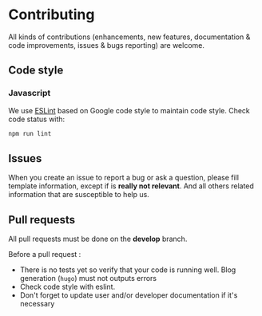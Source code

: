 # Contributing

All kinds of contributions (enhancements, new features, documentation & code improvements, issues & bugs reporting) are welcome.

## Code style

### Javascript

We use [ESLint](https://eslint.org) based on Google code style to maintain code style.
Check code status with:

``` bash
npm run lint
```

## Issues

When you create an issue to report a bug or ask a question, please fill template information, except if is **really not relevant**. And all others related information that are susceptible to help us.

## Pull requests

All pull requests must be done on the **develop** branch.

Before a pull request :

 - There is no tests yet so verify that your code is running well. Blog generation (`hugo`) must not outputs errors
 - Check code style with eslint.
 - Don't forget to update user and/or developer documentation if it's necessary

